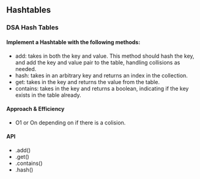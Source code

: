 ## Hashtables
### DSA Hash Tables
#### Implement a Hashtable with the following methods:

* add: takes in both the key and value. This method should hash the key, and add the key and value pair to the table, handling collisions as needed. 
* hash: takes in an arbitrary key and returns an index in the collection.
* get: takes in the key and returns the value from the table. 
* contains: takes in the key and returns a boolean, indicating if the key exists in the table already. 

#### Approach & Efficiency
* O1 or On depending on if there is a colision.

#### API
* .add() 
* .get() 
* .contains() 
* .hash()